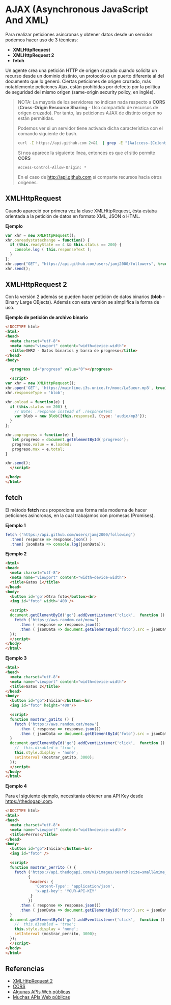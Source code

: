 # AJAX (Asynchronous JavaScript And XML)

Para realizar peticiones asíncronas y obtener datos desde un servidor podemos hacer uso de 3 técnicas:

- **XMLHttpRequest**
- **XMLHttpRequest 2**
- **fetch**

Un agente crea una petición HTTP de origen cruzado cuando solicita un recurso desde un dominio distinto, un protocolo o un puerto diferente al del documento que lo generó. Ciertas peticiones de origen cruzado, más notablemente peticiones Ajax, están prohibidas por defecto por la política de seguridad del mismo origen (same-origin security policy, en inglés).

> NOTA: La mayoría de los servidores no indican nada respecto a **CORS** (**Cross-Origin Resource Sharing** - Uso compartido de recursos de origen cruzado). Por tanto, las peticiones AJAX de distinto origen no están permitidas.
>
> Podemos ver si un servidor tiene activada dicha característica con el comando siguiente de bash. 
>```bash
>curl -I https://api.github.com 2>&1  | grep -E "[Aa]ccess-[Cc]ontrol-[Aa]llow-[Oo]rigin"
>```
>Si nos aparece la siguiente línea, entonces es que el sitio permite **CORS**
>
>```
>Access-Control-Allow-Origin: *
>```
>En el caso de http://api.github.com sí comparte recursos hacia otros orígenes.



## XMLHttpRequest

Cuando apareció por primera vez la clase XMLHttpRequest, ésta estaba orientada a la petición de datos en formato XML, JSON o HTML.

**Ejemplo**

```javascript
var xhr = new XMLHttpRequest();
xhr.onreadystatechange = function() {
  if (this.readyState == 4 && this.status == 200) {
    console.log ( this.responseText );
  }
};
xhr.open("GET", "https://api.github.com/users/jamj2000/followers", true);
xhr.send(); 
```


## XMLHttpRequest 2

Con la versión 2 además se pueden hacer petición de datos binarios (**blob** - Binary Large OBjects). Además con esta versión se simplifica la forma de uso.

**Ejemplo de petición de archivo binario**


```html
<!DOCTYPE html>
<html>
<head>
  <meta charset="utf-8">
  <meta name="viewport" content="width=device-width">
  <title>XHR2 - Datos binarios y barra de progreso</title>
</head>
<body>

  <progress id="progreso" value="0"></progress>

  <script>
var xhr = new XMLHttpRequest();
xhr.open('GET', 'https://mainline.i3s.unice.fr/mooc/LaSueur.mp3', true);
xhr.responseType = 'blob';

xhr.onload = function(e) {
  if (this.status == 200) {
    // Note: .response instead of .responseText
    var blob = new Blob([this.response], {type: 'audio/mp3'});
  }
};

xhr.onprogress = function(e) {
   let progreso = document.getElementById('progreso');
   progreso.value = e.loaded;
   progreso.max = e.total;
}

xhr.send();
  </script>

</body>
</html>
```


## fetch

El método **fetch** nos proporciona una forma más moderna de hacer peticiones asíncronas, en la cual trabajamos con promesas (Promises).

**Ejemplo 1**

```javascript
fetch ('https://api.github.com/users/jamj2000/following')
  .then( response => response.json() )
  .then( jsonData => console.log(jsonData));
 ``` 
 
**Ejemplo 2**
```html
<html>
<head>
  <meta charset="utf-8">
  <meta name="viewport" content="width=device-width">
  <title>Gatos 1</title>
</head>
<body>
  <button id='go'>Otra foto</button><br>
  <img id="foto" width='400'/>

  <script>
  document.getElementById('go').addEventListener('click',  function () {
    fetch ('https://aws.random.cat/meow')
      .then ( response => response.json())
      .then ( jsonData => document.getElementById('foto').src = jsonData.file );      
  });  
  </script>
</body>  
</html>
```

**Ejemplo 3**
```html
<html>
<head>
  <meta charset="utf-8">
  <meta name="viewport" content="width=device-width">
  <title>Gatos 2</title>
</head>
<body>
  <button id="go">Iniciar</button><br>
  <img id="foto" height="400"/>

  <script>
  function mostrar_gatito () {
    fetch ('https://aws.random.cat/meow')
      .then ( response => response.json())
      .then ( jsonData => document.getElementById('foto').src = jsonData.file );
  }
  document.getElementById('go').addEventListener('click',  function () {
    //  this.disabled = 'true';
    this.style.display = 'none';
    setInterval (mostrar_gatito, 3000);      
  });
  </script>
</body>  
</html>
```

**Ejemplo 4**

Para el siguiente ejemplo, necesitarás obtener una API Key desde https://thedogapi.com.

```html
<!DOCTYPE html>
<html>
<head>
  <meta charset="utf-8">
  <meta name="viewport" content="width=device-width">
  <title>Perros</title>
</head>
<body>
  <button id="go">Iniciar</button><br>
  <img id="foto" />

  <script>
  function mostrar_perrito () {
    fetch ('https://api.thedogapi.com/v1/images/search?size=small&mime_types=jpg&format=json',
          {          
           headers: {
             'Content-Type': 'application/json',
             'x-api-key': 'YOUR-API-KEY' 
           }          
          })
      .then ( response => response.json())
      .then ( jsonData => document.getElementById('foto').src = jsonData[0].url );
  }
  document.getElementById('go').addEventListener('click',  function () {
    //  this.disabled = 'true';
    this.style.display = 'none';
    setInterval (mostrar_perrito, 3000);      
  });
  </script>
</body>
</html>
```



## Referencias

- [XMLHttpRequest 2](https://www.html5rocks.com/en/tutorials/file/xhr2/)
- [CORS](https://developer.mozilla.org/es/docs/Web/HTTP/Access_control_CORS)
- [Algunas APIs Web públicas](https://github.com/toddmotto/public-apis)
- [Muchas APIs Web públicas](https://www.programmableweb.com/category/all/apis)
